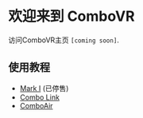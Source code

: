 # 欢迎来到 ComboVR


访问ComboVR主页 `[coming soon]`.

## 使用教程

* [Mark I](markI.md) (已停售)
* [Combo Link](comboLink.md)
* [ComboAir](comboAir.md)